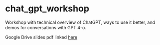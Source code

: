 # chat_gpt_workshop
Workshop with technical overview of ChatGPT, ways to use it better, and demos for conversations with GPT 4-o.

Google Drive slides pdf linked [here](https://drive.google.com/file/d/1ba3acPCKPks-qtp8putcrqUPU57egoCi/view?usp=sharing)
